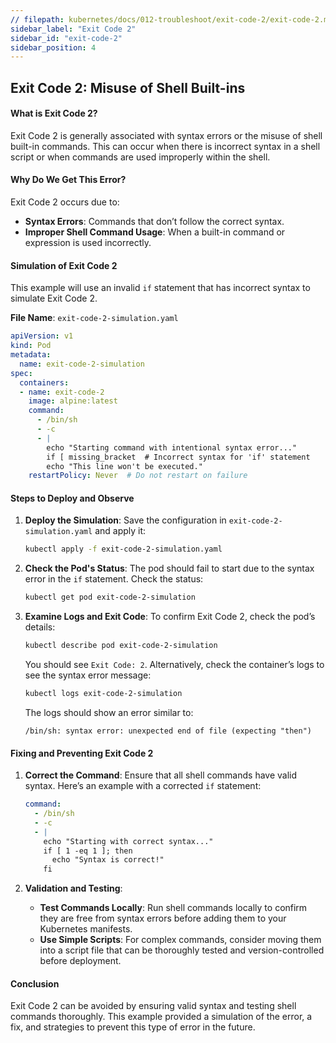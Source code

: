 ```yaml
---
// filepath: kubernetes/docs/012-troubleshoot/exit-code-2/exit-code-2.md
sidebar_label: "Exit Code 2"
sidebar_id: "exit-code-2"
sidebar_position: 4
---
```


## Exit Code 2: Misuse of Shell Built-ins

#### What is Exit Code 2?
Exit Code 2 is generally associated with syntax errors or the misuse of shell built-in commands. This can occur when there is incorrect syntax in a shell script or when commands are used improperly within the shell.

#### Why Do We Get This Error?
Exit Code 2 occurs due to:
- **Syntax Errors**: Commands that don’t follow the correct syntax.
- **Improper Shell Command Usage**: When a built-in command or expression is used incorrectly.

#### Simulation of Exit Code 2

This example will use an invalid `if` statement that has incorrect syntax to simulate Exit Code 2.

**File Name**: `exit-code-2-simulation.yaml`

```yaml
apiVersion: v1
kind: Pod
metadata:
  name: exit-code-2-simulation
spec:
  containers:
  - name: exit-code-2
    image: alpine:latest
    command:
      - /bin/sh
      - -c
      - |
        echo "Starting command with intentional syntax error..."
        if [ missing_bracket  # Incorrect syntax for 'if' statement
        echo "This line won't be executed."
    restartPolicy: Never  # Do not restart on failure
```

#### Steps to Deploy and Observe

1. **Deploy the Simulation**:
   Save the configuration in `exit-code-2-simulation.yaml` and apply it:
   ```bash
   kubectl apply -f exit-code-2-simulation.yaml
   ```

2. **Check the Pod's Status**:
   The pod should fail to start due to the syntax error in the `if` statement. Check the status:
   ```bash
   kubectl get pod exit-code-2-simulation
   ```

3. **Examine Logs and Exit Code**:
   To confirm Exit Code 2, check the pod’s details:
   ```bash
   kubectl describe pod exit-code-2-simulation
   ```
   You should see `Exit Code: 2`. Alternatively, check the container’s logs to see the syntax error message:
   ```bash
   kubectl logs exit-code-2-simulation
   ```
   The logs should show an error similar to:
   ```
   /bin/sh: syntax error: unexpected end of file (expecting "then")
   ```

#### Fixing and Preventing Exit Code 2

1. **Correct the Command**:
   Ensure that all shell commands have valid syntax. Here’s an example with a corrected `if` statement:
   ```yaml
   command:
     - /bin/sh
     - -c
     - |
       echo "Starting with correct syntax..."
       if [ 1 -eq 1 ]; then
         echo "Syntax is correct!"
       fi
   ```

2. **Validation and Testing**:
   - **Test Commands Locally**: Run shell commands locally to confirm they are free from syntax errors before adding them to your Kubernetes manifests.
   - **Use Simple Scripts**: For complex commands, consider moving them into a script file that can be thoroughly tested and version-controlled before deployment.

#### Conclusion
Exit Code 2 can be avoided by ensuring valid syntax and testing shell commands thoroughly. This example provided a simulation of the error, a fix, and strategies to prevent this type of error in the future.
